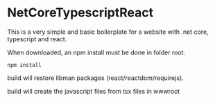 ﻿# NetCoreTypescriptReact

This is a very simple and basic boilerplate for a website with .net core, typescript and react.

When downloaded, an npm install must be done in folder root.

    npm install
    
build will restore libman packages (react/reactdom/requirejs).

build will create the javascript files from tsx files in wwwroot
